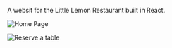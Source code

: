A websit for the Little Lemon Restaurant built in React.


![Home Page](https://github.com/RanimIsmail/little-lemon-restaurant/assets/121398582/752d1613-c6f4-4dc7-a251-0b3ab1b921d8)

![Reserve a table](https://github.com/RanimIsmail/little-lemon-restaurant/assets/121398582/7d217045-0f91-47e2-b13e-9698fa42c930)
